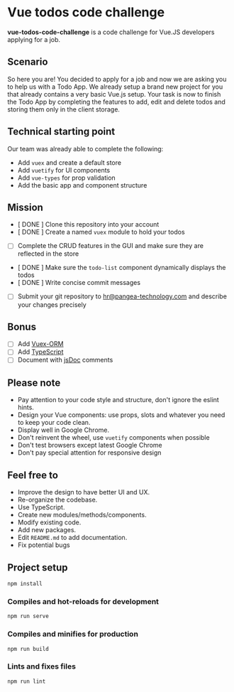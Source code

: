 # Vue todos code challenge
**vue-todos-code-challenge** is a code challenge for Vue.JS developers applying for a job.

## Scenario
So here you are! You decided to apply for a job and now we are asking you to help us with a Todo App.
We already setup a brand new project for you that already contains a very basic Vue.js setup. Your task is now to finish the Todo App by completing the features to add, edit and delete todos and storing them only in the client storage.

## Technical starting point
Our team was already able to complete the following:

* Add `vuex` and create a default store
* Add `vuetify` for UI components
* Add `vue-types` for prop validation
* Add the basic app and component structure

## Mission
- [ DONE ] Clone this repository into your account
- [ DONE ] Create a named `vuex` module to hold your todos
- [ ] Complete the CRUD features in the GUI and make sure they are reflected in the store
- [ DONE ] Make sure the `todo-list` component dynamically displays the todos
- [ DONE ] Write concise commit messages
- [ ] Submit your git repository to hr@pangea-technology.com and describe your changes precisely

## Bonus
- [ ] Add [Vuex-ORM](https://vuex-orm.github.io/vuex-orm/)
- [ ] Add [TypeScript](https://typescriptlang.org)
- [ ] Document with [jsDoc](https://devdocs.io/jsdoc/) comments

## Please note
- Pay attention to your code style and structure, don't ignore the eslint hints.
- Design your Vue components: use props, slots and whatever you need to keep your code clean.
- Display well in Google Chrome.
- Don't reinvent the wheel, use `vuetify` components when possible
- Don't test browsers except latest Google Chrome
- Don't pay special attention for responsive design

## Feel free to
- Improve the design to have better UI and UX.
- Re-organize the codebase.
- Use TypeScript.
- Create new modules/methods/components.
- Modify existing code.
- Add new packages.
- Edit `README.md` to add documentation.
- Fix potential bugs

## Project setup
```
npm install
```

### Compiles and hot-reloads for development
```
npm run serve
```

### Compiles and minifies for production
```
npm run build
```

### Lints and fixes files
```
npm run lint
```
